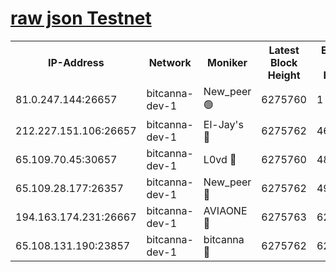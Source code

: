 [raw json Testnet](https://rpc-check.bcat.stavr.tech/bcat/rpc-bcat-result.json)
=


<table><tr><th>IP-Address</th><th>Network</th><th>Moniker</th><th>Latest Block Height</th><th>Earliest Block Height</th><th>Catching Up</th><th>Tx Index</th><th>Voting Power</th><th>Scan Time</th></tr><tr><td>81.0.247.144:26657</td><td>bitcanna-dev-1</td><td>New_peer 🟢</td><td>6275760</td><td>1</td><td>False</td><td>on</td><td>0</td><td>2024-02-03T12:26:33.920221410UTC</td></tr><tr><td>212.227.151.106:26657</td><td>bitcanna-dev-1</td><td>El-Jay's 🔴</td><td>6275762</td><td>4670391</td><td>False</td><td>on</td><td>2218164</td><td>2024-02-03T12:26:40.753417985UTC</td></tr><tr><td>65.109.70.45:30657</td><td>bitcanna-dev-1</td><td>L0vd 🔴</td><td>6275760</td><td>4828155</td><td>False</td><td>on</td><td>7920</td><td>2024-02-03T12:26:34.288949059UTC</td></tr><tr><td>65.109.28.177:26357</td><td>bitcanna-dev-1</td><td>New_peer 🔴</td><td>6275762</td><td>4952911</td><td>False</td><td>on</td><td>2237067</td><td>2024-02-03T12:26:41.122260615UTC</td></tr><tr><td>194.163.174.231:26667</td><td>bitcanna-dev-1</td><td>AVIAONE 🔴</td><td>6275763</td><td>6267461</td><td>False</td><td>on</td><td>1949865</td><td>2024-02-03T12:26:47.988073157UTC</td></tr><tr><td>65.108.131.190:23857</td><td>bitcanna-dev-1</td><td>bitcanna 🔴</td><td>6275762</td><td>6271762</td><td>False</td><td>off</td><td>82269</td><td>2024-02-03T12:26:41.436512169UTC</td></tr></table>